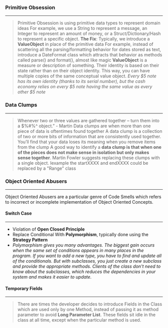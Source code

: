 
### Primitive Obsession
---
> Primitive Obsession is using primitive data types to represent domain ideas
> For example, we use a String to represent a message, an Integer to represent an amount of money, or a Struct/Dictionary/Hash to represent a specific object.
> **The Fix**: Typically, we introduce a **ValueObject** in place of the primitive data
> For example, instead of scattering all the parsing/formatting behavior for dates stored as text, introduce a DateFormat class which attracts that behavior as methods called parse() and format(), almost like magic
> **ValueObject** is a measure or description of something. Their identity is based on their state rather than on their object identity. This way, you can have multiple copies of the same conceptual value object. _Every $5 note has its own identity (thanks to its serial number), but the cash economy relies on every $5 note having the same value as every other $5 note_
### Data Clumps
---
>Whenever two or three values are gathered together – turn them into a $%#%^ object.” - Martin
>Data clumps are when more than one piece of data is oftentimes found together
>A data clump is a collection of two or more bits of information that are consistently used together. You’ll find that your data loses its meaning when you remove items from the clump
>A good way to identify a **data clump is that when one of the pieces does not make sense in isolation but only makes sense together**.
>Martin Fowler suggests replacing these clumps with a single object. Iexample  the startXXXX and endXXXX could be replaced by a "Range" class

### **Object Oriented Abusers** 
---
Object Oriented Abusers are a particular genre of Code Smells which refers to incorrect or incomplete implementation of Object Oriented Concepts.

#### Switch Case
---
- Violation of **Open Closed Principle**
- Replace Conditional With **Polymorphism**, typically done using the **Strategy Pattern**
- _Polymorphism gives you many advantages. The biggest gain occurs when the same set of conditions appears in many places in the program. If you want to add a new type, you have to find and update all of the conditionals. But with subclasses, you just create a new subclass and provide the appropriate methods. Clients of the class don't need to know about the subclasses, which reduces the dependencies in your system and makes it easier to update._

#### Temporary Fields
----
>There are times the developer decides to introduce Fields in the Class which are used only by one Method, instead of passing it as method parameter to avoid **Long Parameter List**. These fields sit idle in the class at all time, except when the particular method is used.
>
<!--stackedit_data:
eyJoaXN0b3J5IjpbMTMwOTI4MTM3NSwtNTEwMjU4MTUsNTkzOD
Q2ODA4LDgzNjMxNDc4Niw1ODY2NjQzOTYsLTE4MDMzMjIzMSwt
Mjk3Njg0NDg0LDEwMDgwODM0OTZdfQ==
-->